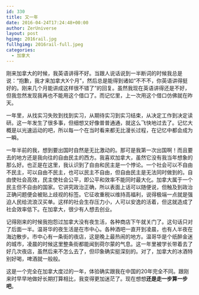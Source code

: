 ```yaml
---
id: 330
title: 又一年
date: 2016-04-24T17:24:48+00:00
author: ZerUniverse
layout: post
hgimg: 2016rail.jpg
fullhgimg: 2016rail-full.jpeg
categories:
  - 加拿大
---
```

刚来加拿大的时候，我英语讲得不好。当跟人说话说到一半断词的时候我总是说：“抱歉，我才来加拿大X个月”，然后总是能得到诸如“不不不，你英语讲得挺好的。刚来几个月能讲成这样很不错了”的回复。虽然我现在英语讲得还是不好，但我忽然发现我再也不能用这个借口了。而记忆里，上一次用这个借口仿佛就在昨天<!--more-->。

一年里，从找实习失败到找到实习，从期待实习到实习结束，从决定工作到决定读研。这一年发生了很多事，但细想又好像普普通通，就这么飞快地过去了。记忆大概是以光速运动的吧，所以每一个在当时看来都无比漫长过程，在记忆中都会成为一瞬。

一年半前的我，想到要出国时自然是无比激动的。那可是我第一次出国啊！而且要去的地方还是我向往的自由民主的西方。我喜欢加拿大，虽然它没有我当年想象的那么好。也正是在这里，我认识到了自由和民主是一个悖论。一个社会可以不自由不民主，可以自由不民主，也可以民主不自由，但自由民主是无法同时做到的。自由使社会高效，民主使社会公平，即公平和效率不能同时最大化。加拿大属于一个民主但不自由的国家。它讲究政治正确，所以表面上话可以随便说，但触及到政治正确问题便会被贴上歧视的标签。它征收重税以维持高福利，说得极端一点就是强迫人民给流浪汉买单。这样的社会生存压力小，人可以安逸的活着，但这就造成了社会效率低下。在加拿大，很少有人想去创业。

记得刚来的时候我抱怨过加拿大没有夜生活，各种商店下午就关门了。这句话只对了后面一半。温哥华的夜生活是在市中心。各种酒吧一直开到凌晨，也有人半夜在海边散步。市中心有一条街的夜店，这是晚上最热闹的地方。温哥华是个纸醉金迷的城市，凌晨的时候这里整条街都能闻到荷尔蒙的气息。这一年里被学长带着去了好几次夜店，虽然后来不怎么去了，但印象确实挺深刻的。对了，加拿大的冰酒特别好喝，啤酒就一般般。

这是一个完全在加拿大度过的一年，体验确实跟我在中国的20年完全不同。跟刚来时早早地做好长期打算相比，我变得更加迷茫了。现在想想**还是走一步算一步吧**。